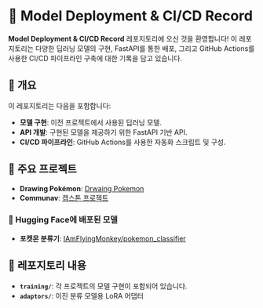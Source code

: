 # 📜 Model Deployment & CI/CD Record

**Model Deployment & CI/CD Record** 레포지토리에 오신 것을 환영합니다! 이 레포지토리는 다양한 딥러닝 모델의 구현, FastAPI를 통한 배포, 그리고 GitHub Actions를 사용한 CI/CD 파이프라인 구축에 대한 기록을 담고 있습니다.

## 🎯 개요
이 레포지토리는 다음을 포함합니다:
- **모델 구현**: 이전 프로젝트에서 사용된 딥러닝 모델.
- **API 개발**: 구현된 모델을 제공하기 위한 FastAPI 기반 API.
- **CI/CD 파이프라인**: GitHub Actions를 사용한 자동화 스크립트 및 구성.

## 🚀 주요 프로젝트
- **Drawing Pokémon**: [Drwaing Pokemon](https://github.com/asomegarden/Drawing-Pokemon?tab=readme-ov-file)
- **Communav**: [캡스톤 프로젝트](https://github.com/nbsp1221/communav)

### 🌟 Hugging Face에 배포된 모델
- **포켓몬 분류기**: [IAmFlyingMonkey/pokemon_classifier](https://huggingface.co/IAmFlyingMonkey/pokemon_classifier)

## 📄 레포지토리 내용
- **`training/`**: 각 프로젝트의 모델 구현이 포함되어 있습니다.
- **`adaptors/`**: 이진 분류 모델용 LoRA 어댑터

